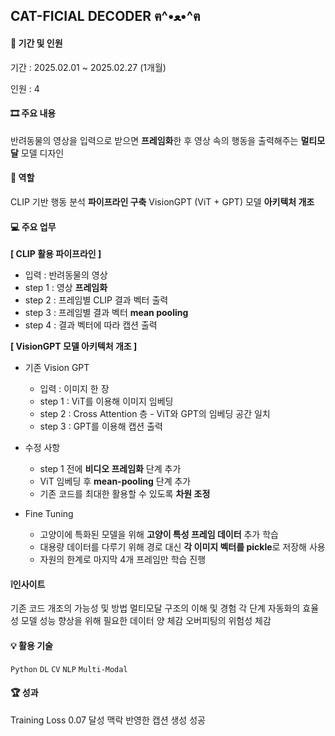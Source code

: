 ## CAT-FICIAL DECODER ฅ^•ﻌ•^ฅ

#### 👥 기간 및 인원
기간 : 2025.02.01 ~ 2025.02.27 (1개월)

인원 : 4

#### 🎞 주요 내용

반려동물의 영상을 입력으로 받으면 **프레임화**한 후 
영상 속의 행동을 출력해주는 **멀티모달** 모델 디자인

#### 🪪 역할

CLIP 기반 행동 분석 **파이프라인 구축**
VisionGPT (ViT + GPT) 모델 **아키텍처 개조**

#### 💻 주요 업무 
**[ CLIP 활용 파이프라인 ]**

- 입력 : 반려동물의 영상
- step 1 : 영상 **프레임화**
- step 2 : 프레임별 CLIP 결과 벡터 출력
- step 3 : 프레임별 결과 벡터 **mean pooling**
- step 4 : 결과 벡터에 따라 캡션 출력

**[ VisionGPT 모델 아키텍처 개조 ]**
- 기존 Vision GPT
  - 입력 : 이미지 한 장
  - step 1 : ViT를 이용해 이미지 임베딩
  - step 2 : Cross Attention 층 - ViT와 GPT의 임베딩 공간 일치
  - step 3 : GPT를 이용해 캡션 출력
  
- 수정 사항
  - step 1 전에 **비디오 프레임화** 단계 추가
  - ViT 임베딩 후 **mean-pooling** 단계 추가
  - 기존 코드를 최대한 활용할 수 있도록 **차원 조정**

- Fine Tuning
  - 고양이에 특화된 모델을 위해 **고양이 특성 프레임 데이터** 추가 학습
  - 대용량 데이터를 다루기 위해 경로 대신 **각 이미지 벡터를 pickle**로 저장해 사용
  - 자원의 한계로 마지막 4개 프레임만 학습 진행 

#### ❕인사이트

기존 코드 개조의 가능성 및 방법
멀티모달 구조의 이해 및 경험
각 단계 자동화의 효율성 
모델 성능 향상을 위해 필요한 데이터 양 체감 
오버피팅의 위험성 체감 

#### 💡 활용 기술
 `Python`   `DL`  `CV`   `NLP`  `Multi-Modal` 

#### 🏆 성과

Training Loss 0.07 달성
맥락 반영한 캡션 생성 성공 
